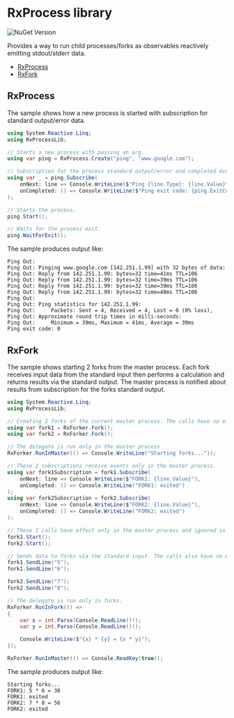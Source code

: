 # RxProcess library

![NuGet Version](https://img.shields.io/nuget/v/RxProcess)

Provides a way to run child processes/forks as observables reactively emitting stdout/stderr data.

- [RxProcess](#rxprocess)
- [RxFork](#rxfork)

## RxProcess

The sample shows how a new process is started with subscription for standard output/error data.

```cs
using System.Reactive.Linq;
using RxProcessLib;

// Starts a new process with passing an arg.
using var ping = RxProcess.Create("ping", "www.google.com");

// Subscription for the process standard output/error and completed events.
using var _ = ping.Subscribe(
    onNext: line => Console.WriteLine($"Ping {line.Type}: {line.Value}"),
    onCompleted: () => Console.WriteLine($"Ping exit code: {ping.ExitCode}")
);

// Starts the process.
ping.Start();

// Waits for the process exit.
ping.WaitForExit();
```

The sample produces output like:

```
Ping Out:
Ping Out: Pinging www.google.com [142.251.1.99] with 32 bytes of data:
Ping Out: Reply from 142.251.1.99: bytes=32 time=41ms TTL=106
Ping Out: Reply from 142.251.1.99: bytes=32 time=39ms TTL=106
Ping Out: Reply from 142.251.1.99: bytes=32 time=39ms TTL=106
Ping Out: Reply from 142.251.1.99: bytes=32 time=40ms TTL=106
Ping Out:
Ping Out: Ping statistics for 142.251.1.99:
Ping Out:     Packets: Sent = 4, Received = 4, Lost = 0 (0% loss),
Ping Out: Approximate round trip times in milli-seconds:
Ping Out:     Minimum = 39ms, Maximum = 41ms, Average = 39ms
Ping exit code: 0
```

## RxFork

The sample shows starting 2 forks from the master process.
Each fork receives input data from the standard input then performs a calculation and returns results via the standard output.
The master process is notified about results from subscription for the forks standard output.

```cs
using System.Reactive.Linq;
using RxProcessLib;

// Creating 2 forks of the current master process. The calls have no effect in forks.
using var fork1 = RxForker.Fork();
using var fork2 = RxForker.Fork();

// The delegate is run only in the master process.
RxForker.RunInMaster(() => Console.WriteLine("Starting forks..."));

// These 2 subscriptions receive events only in the master process.
using var fork1Subscription = fork1.Subscribe(
    onNext: line => Console.WriteLine($"FORK1: {line.Value}"),
    onCompleted: () => Console.WriteLine("FORK1: exited")
);
using var fork2Subscription = fork2.Subscribe(
    onNext: line => Console.WriteLine($"FORK2: {line.Value}"),
    onCompleted: () => Console.WriteLine("FORK2: exited")
);

// These 2 calls have effect only in the master process and ignored in forks.
fork1.Start();
fork2.Start();

// Sends data to forks via the standard input. The calls also have no effect in forks.
fork1.SendLine("5");
fork1.SendLine("6");

fork2.SendLine("7");
fork2.SendLine("8");

// The delegate is run only in forks.
RxForker.RunInFork(() =>
{
    var x = int.Parse(Console.ReadLine()!);
    var y = int.Parse(Console.ReadLine()!);

    Console.WriteLine($"{x} * {y} = {x * y}");
});

RxForker.RunInMaster(() => Console.ReadKey(true));
```

The sample produces output like:

```
Starting forks...
FORK1: 5 * 6 = 30
FORK1: exited
FORK2: 7 * 8 = 56
FORK2: exited
```